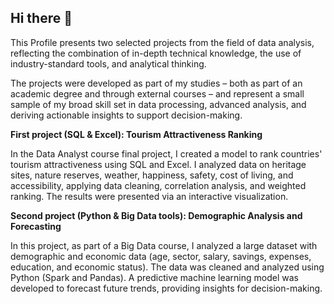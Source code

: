 ## Hi there 👋

This Profile presents two selected projects from the field of data analysis, reflecting the combination of in-depth technical knowledge, the use of industry-standard tools, and analytical thinking.

The projects were developed as part of my studies – both as part of an academic degree and through external courses – and represent a small sample of my broad skill set in data processing, advanced analysis, and deriving actionable insights to support decision-making.

**First project (SQL & Excel): Tourism Attractiveness Ranking**

In the Data Analyst course final project, I created a model to rank countries' tourism attractiveness using SQL and Excel. I analyzed data on heritage sites, nature reserves, weather, happiness, safety, cost of living, and accessibility, applying data cleaning, correlation analysis, and weighted ranking. The results were presented via an interactive visualization.

**Second project (Python & Big Data tools): Demographic Analysis and Forecasting**

In this project, as part of a Big Data course, I analyzed a large dataset with demographic and economic data (age, sector, salary, savings, expenses, education, and economic status). The data was cleaned and analyzed using Python (Spark and Pandas). A predictive machine learning model was developed to forecast future trends, providing insights for decision-making.
